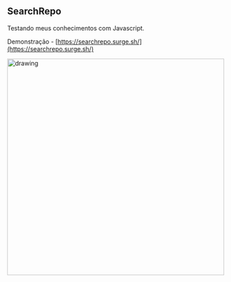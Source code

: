 ## SearchRepo

Testando meus conhecimentos com Javascript.

Demonstração - [https://searchrepo.surge.sh/](https://searchrepo.surge.sh/)

<img src="https://raw.githubusercontent.com/sr-max/search-repository/master/searchrepo.surge.sh_.png" alt="drawing" width="500"/>

